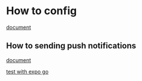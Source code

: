 # How to config

[document](https://docs.expo.dev/versions/latest/sdk/notifications/#configuration)

## How to sending push notifications

[document](https://docs.expo.dev/push-notifications/sending-notifications/)

[test with expo go](https://expo.dev/notifications)
